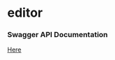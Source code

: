 # editor 

### Swagger API Documentation

[Here](http://petstore.swagger.io/?url=https://raw.githubusercontent.com/wilspi/django-template-editor/master/docs/swagger.json)
